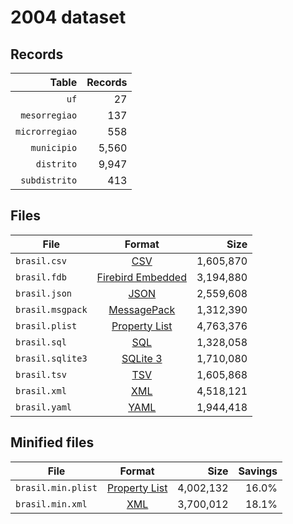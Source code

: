 # 2004 dataset

## Records

|          Table | Records |
| --------------:| -------:|
|           `uf` |      27 |
|  `mesorregiao` |     137 |
| `microrregiao` |     558 |
|    `municipio` |   5,560 |
|     `distrito` |   9,947 |
|  `subdistrito` |     413 |

## Files

| File             | Format                                                                                 |      Size |
| ---------------- |:--------------------------------------------------------------------------------------:| ---------:|
| `brasil.csv`     | [CSV](https://en.wikipedia.org/wiki/Comma-separated_values)                            | 1,605,870 |
| `brasil.fdb`     | [Firebird Embedded](https://en.wikipedia.org/wiki/Embedded_database#Firebird_Embedded) | 3,194,880 |
| `brasil.json`    | [JSON](https://en.wikipedia.org/wiki/JSON)                                             | 2,559,608 |
| `brasil.msgpack` | [MessagePack](https://en.wikipedia.org/wiki/MessagePack)                               | 1,312,390 |
| `brasil.plist`   | [Property List](https://en.wikipedia.org/wiki/Property_list)                           | 4,763,376 |
| `brasil.sql`     | [SQL](https://en.wikipedia.org/wiki/SQL)                                               | 1,328,058 |
| `brasil.sqlite3` | [SQLite 3](https://en.wikipedia.org/wiki/SQLite)                                       | 1,710,080 |
| `brasil.tsv`     | [TSV](https://en.wikipedia.org/wiki/Tab-separated_values)                              | 1,605,868 |
| `brasil.xml`     | [XML](https://en.wikipedia.org/wiki/XML)                                               | 4,518,121 |
| `brasil.yaml`    | [YAML](https://en.wikipedia.org/wiki/YAML)                                             | 1,944,418 |

## Minified files

| File               | Format                                                       |      Size | Savings |
| ------------------ |:------------------------------------------------------------:| ---------:| -------:|
| `brasil.min.plist` | [Property List](https://en.wikipedia.org/wiki/Property_list) | 4,002,132 |   16.0% |
| `brasil.min.xml`   | [XML](https://en.wikipedia.org/wiki/XML)                     | 3,700,012 |   18.1% |